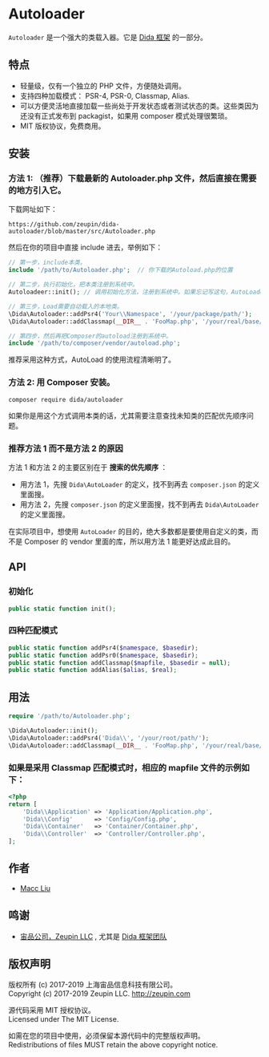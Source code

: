 # Autoloader

`Autoloader` 是一个强大的类载入器。它是 [Dida 框架](https://github.com/zeupin/dida) 的一部分。

## 特点

- 轻量级，仅有一个独立的 PHP 文件，方便随处调用。
- 支持四种加载模式： PSR-4, PSR-0, Classmap, Alias.
- 可以方便灵活地直接加载一些尚处于开发状态或者测试状态的类。这些类因为还没有正式发布到 packagist，如果用 composer 模式处理很繁琐。
- MIT 版权协议，免费商用。

## 安装

### 方法 1: （推荐）下载最新的 Autoloader.php 文件，然后直接在需要的地方引入它。

下载网址如下：

```
https://github.com/zeupin/dida-autoloader/blob/master/src/Autoloader.php
```

然后在你的项目中直接 include 进去，举例如下：

```php
// 第一步，include本类。
include '/path/to/Autoloader.php';  // 你下载的Autoload.php的位置

// 第二步，执行初始化，把本类注册到系统中。
Autoloadeer::init(); // 调用初始化方法，注册到系统中。如果忘记写这句，AutoLoader等于没用哦！

// 第三步，Load需要自动载入的本地类。
\Dida\Autoloader::addPsr4('Your\\Namespace', '/your/package/path/');
\Dida\Autoloader::addClassmap(__DIR__ . 'FooMap.php', '/your/real/base/path');

// 第四步，然后再把Composer的autoload注册到系统中。
include '/path/to/composer/vendor/autoload.php';
```

推荐采用这种方式，AutoLoad 的使用流程清晰明了。

### 方法 2: 用 Composer 安装。

```
composer require dida/autoloader
```

如果你是用这个方式调用本类的话，尤其需要注意查找未知类的匹配优先顺序问题。

### 推荐方法 1 而不是方法 2 的原因

方法 1 和方法 2 的主要区别在于 **搜索的优先顺序** ：

- 用方法 1，先搜 `Dida\AutoLoader` 的定义，找不到再去 `composer.json` 的定义里面搜。
- 用方法 2，先搜 `composer.json` 的定义里面搜，找不到再去 `Dida\AutoLoader` 的定义里面搜。

在实际项目中，想使用 `AutoLoader` 的目的，绝大多数都是要使用自定义的类，而不是 Composer 的 vendor 里面的库，所以用方法 1 能更好达成此目的。

## API

### 初始化

```php
public static function init();
```

### 四种匹配模式

```php
public static function addPsr4($namespace, $basedir);
public static function addPsr0($namespace, $basedir);
public static function addClassmap($mapfile, $basedir = null);
public static function addAlias($alias, $real);
```

## 用法

```php
require '/path/to/Autoloader.php';

\Dida\Autoloader::init();
\Dida\Autoloader::addPsr4('Dida\\', '/your/root/path/');
\Dida\Autoloader::addClassmap(__DIR__ . 'FooMap.php', '/your/real/base/path');
```

### 如果是采用 Classmap 匹配模式时，相应的 mapfile 文件的示例如下：

```php
<?php
return [
    'Dida\\Application' => 'Application/Application.php',
    'Dida\\Config'      => 'Config/Config.php',
    'Dida\\Container'   => 'Container/Container.php',
    'Dida\\Controller'  => 'Controller/Controller.php',
];
```

## 作者

- [Macc Liu](https://github.com/maccliu)

## 鸣谢

- [宙品公司，Zeupin LLC](http://zeupin.com) , 尤其是 [Dida 框架团队](http://dida.zeupin.com)

## 版权声明

版权所有 (c) 2017-2019 上海宙品信息科技有限公司。<br>Copyright (c) 2017-2019 Zeupin LLC. <http://zeupin.com>

源代码采用 MIT 授权协议。<br>Licensed under The MIT License.

如需在您的项目中使用，必须保留本源代码中的完整版权声明。<br>Redistributions of files MUST retain the above copyright notice.
